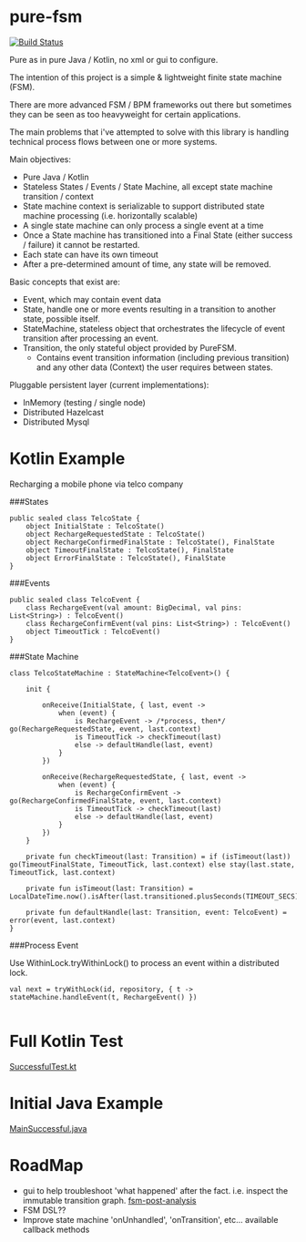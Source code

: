 pure-fsm
=========

[![Build Status](https://travis-ci.org/hawka11/pure-fsm.svg?branch=master)](https://travis-ci.org/hawka11/pure-fsm)

Pure as in pure Java / Kotlin, no xml or gui to configure.

The intention of this project is a simple & lightweight finite state machine (FSM).

There are more advanced FSM / BPM frameworks out there but sometimes they can be seen as too heavyweight for certain applications.

The main problems that i've attempted to solve with this library is handling technical process flows between one or more systems.

Main objectives:

 - Pure Java / Kotlin
 - Stateless States / Events / State Machine, all except state machine transition / context
 - State machine context is serializable to support distributed state machine processing (i.e. horizontally scalable)
 - A single state machine can only process a single event at a time
 - Once a State machine has transitioned into a Final State (either success / failure) it cannot be restarted.
 - Each state can have its own timeout
 - After a pre-determined amount of time, any state will be removed. 
 
Basic concepts that exist are:

 - Event, which may contain event data
 - State, handle one or more events resulting in a transition to another state, possible itself.
 - StateMachine, stateless object that orchestrates the lifecycle of event transition after processing an event.
 - Transition, the only stateful object provided by PureFSM. 
    - Contains event transition information (including previous transition) and any other data (Context) the user requires between states.

Pluggable persistent layer (current implementations):  
 
 - InMemory (testing / single node)
 - Distributed Hazelcast
 - Distributed Mysql

Kotlin Example
========

Recharging a mobile phone via telco company

###States

```
public sealed class TelcoState {
    object InitialState : TelcoState()
    object RechargeRequestedState : TelcoState()
    object RechargeConfirmedFinalState : TelcoState(), FinalState
    object TimeoutFinalState : TelcoState(), FinalState
    object ErrorFinalState : TelcoState(), FinalState
}
```

###Events

```
public sealed class TelcoEvent {
    class RechargeEvent(val amount: BigDecimal, val pins: List<String>) : TelcoEvent()
    class RechargeConfirmEvent(val pins: List<String>) : TelcoEvent()
    object TimeoutTick : TelcoEvent()
}
```

###State Machine
```
class TelcoStateMachine : StateMachine<TelcoEvent>() {

    init {

        onReceive(InitialState, { last, event ->
            when (event) {
                is RechargeEvent -> /*process, then*/ go(RechargeRequestedState, event, last.context)
                is TimeoutTick -> checkTimeout(last)
                else -> defaultHandle(last, event)
            }
        })

        onReceive(RechargeRequestedState, { last, event ->
            when (event) {
                is RechargeConfirmEvent -> go(RechargeConfirmedFinalState, event, last.context)
                is TimeoutTick -> checkTimeout(last)
                else -> defaultHandle(last, event)
            }
        })
    }

    private fun checkTimeout(last: Transition) = if (isTimeout(last)) go(TimeoutFinalState, TimeoutTick, last.context) else stay(last.state, TimeoutTick, last.context)

    private fun isTimeout(last: Transition) = LocalDateTime.now().isAfter(last.transitioned.plusSeconds(TIMEOUT_SECS))

    private fun defaultHandle(last: Transition, event: TelcoEvent) = error(event, last.context)
}
```

###Process Event

Use WithinLock.tryWithinLock() to process an event within a distributed lock.

```
val next = tryWithLock(id, repository, { t -> stateMachine.handleEvent(t, RechargeEvent() })
        
```

Full Kotlin Test
========
[SuccessfulTest.kt](./fsm-telco-example-kotlin/src/test/kotlin/pure/fsm/example/kotlin/SuccessfulTest.kt)

Initial Java Example
=======
[MainSuccessful.java](./fsm-telco-example-inmemory/src/main/java/pure/fsm/example/inmemory/MainSuccessful.java)

RoadMap
======
 - gui to help troubleshoot 'what happened' after the fact. i.e. inspect the immutable transition graph. [fsm-post-analysis](./fsm-post-analysis)
 - FSM DSL??
 - Improve state machine 'onUnhandled', 'onTransition', etc... available callback methods
